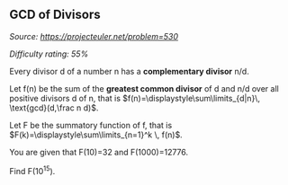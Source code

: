 GCD of Divisors
---------------

*Source: https://projecteuler.net/problem=530*


*Difficulty rating: 55%*

Every divisor d of a number n has a **complementary divisor** n/d.

Let f(n) be the sum of the **greatest common divisor** of d and n/d over
all positive divisors d of n, that is
\$f(n)=\\displaystyle\\sum\\limits\_{d|n}\\, \\text{gcd}(d,\\frac n
d)\$.

Let F be the summatory function of f, that is
\$F(k)=\\displaystyle\\sum\\limits\_{n=1}\^k \\, f(n)\$.

You are given that F(10)=32 and F(1000)=12776.

Find F(10<sup>15</sup>).
